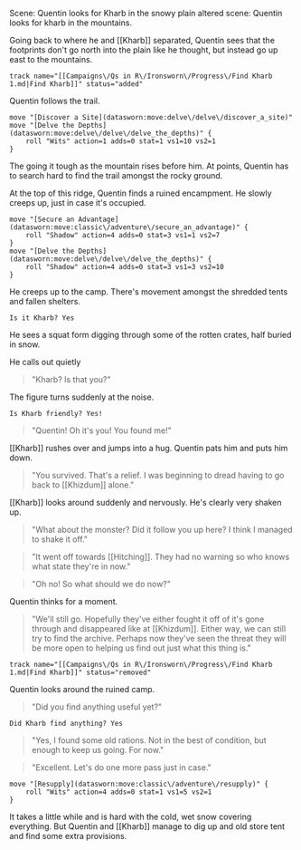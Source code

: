 Scene: Quentin looks for Kharb in the snowy plain
altered scene: Quentin looks for kharb in the mountains.

Going back to where he and [[Kharb]] separated, Quentin sees that the footprints don't go north into the plain like he thought, but instead go up east to the mountains.

```iron-vault-mechanics
track name="[[Campaigns\/Qs in R\/Ironsworn\/Progress\/Find Kharb 1.md|Find Kharb]]" status="added"
```


Quentin follows the trail.

```iron-vault-mechanics
move "[Discover a Site](datasworn:move:delve\/delve\/discover_a_site)"
move "[Delve the Depths](datasworn:move:delve\/delve\/delve_the_depths)" {
    roll "Wits" action=1 adds=0 stat=1 vs1=10 vs2=1
}

```

The going it tough as the mountain rises before him. At points, Quentin has to search hard to find the trail amongst the rocky ground.

At the top of this ridge, Quentin finds a ruined encampment. He slowly creeps up, just in case it's occupied.

```iron-vault-mechanics
move "[Secure an Advantage](datasworn:move:classic\/adventure\/secure_an_advantage)" {
    roll "Shadow" action=4 adds=0 stat=3 vs1=1 vs2=7
}
move "[Delve the Depths](datasworn:move:delve\/delve\/delve_the_depths)" {
    roll "Shadow" action=4 adds=0 stat=3 vs1=3 vs2=10
}

```

He creeps up to the camp. There's movement amongst the shredded tents and fallen shelters.

`Is it Kharb? Yes`

He sees a squat form digging through some of the rotten crates, half buried in snow.

He calls out quietly
> "Kharb? Is that you?"

The figure turns suddenly at the noise.

`Is Kharb friendly? Yes!`

> "Quentin! Oh it's you! You found me!"

[[Kharb]] rushes over and jumps into a hug. Quentin pats him and puts him down.

> "You survived. That's a relief. I was beginning to dread having to go back to [[Khizdum]] alone."

[[Kharb]] looks around suddenly and nervously. He's clearly very shaken up.

> "What about the monster? Did it follow you up here? I think I managed to shake it off."

> "It went off towards [[Hitching]]. They had no warning so who knows what state they're in now."

> "Oh no! So what should we do now?"

Quentin thinks for a moment.
>"We'll still go. Hopefully they've either fought it off of it's gone through and disappeared like at [[Khizdum]]. Either way, we can still try to find the archive. Perhaps now they've seen the threat they will be more open to helping us find out just what this thing is."

```iron-vault-mechanics
track name="[[Campaigns\/Qs in R\/Ironsworn\/Progress\/Find Kharb 1.md|Find Kharb]]" status="removed"
```

Quentin looks around the ruined camp.

>"Did you find anything useful yet?"

`Did Kharb find anything? Yes`

> "Yes, I found some old rations. Not in the best of condition, but enough to keep us going. For now."

> "Excellent. Let's do one more pass just in case."

```iron-vault-mechanics
move "[Resupply](datasworn:move:classic\/adventure\/resupply)" {
    roll "Wits" action=4 adds=0 stat=1 vs1=5 vs2=1
}
```

It takes a little while and is hard with the cold, wet snow covering everything. But Quentin and [[Kharb]] manage to dig up and old store tent and find some extra provisions.